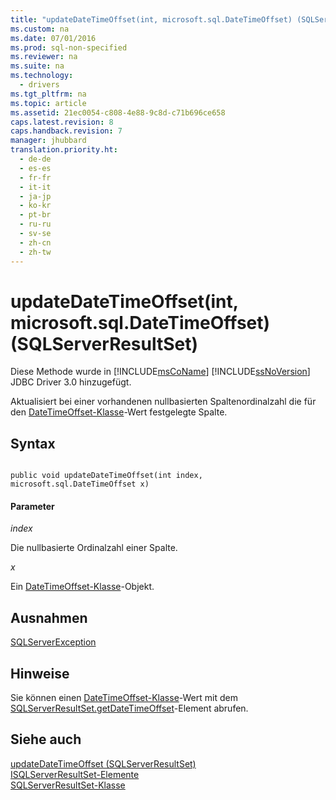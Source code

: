 ```yaml
---
title: "updateDateTimeOffset(int, microsoft.sql.DateTimeOffset) (SQLServerResultSet)"
ms.custom: na
ms.date: 07/01/2016
ms.prod: sql-non-specified
ms.reviewer: na
ms.suite: na
ms.technology: 
  - drivers
ms.tgt_pltfrm: na
ms.topic: article
ms.assetid: 21ec0054-c808-4e88-9c8d-c71b696ce658
caps.latest.revision: 8
caps.handback.revision: 7
manager: jhubbard
translation.priority.ht: 
  - de-de
  - es-es
  - fr-fr
  - it-it
  - ja-jp
  - ko-kr
  - pt-br
  - ru-ru
  - sv-se
  - zh-cn
  - zh-tw
---
```

# updateDateTimeOffset(int, microsoft.sql.DateTimeOffset) (SQLServerResultSet)
  Diese Methode wurde in [!INCLUDE[msCoName](../content/includes/msCoName_md.md)] [!INCLUDE[ssNoVersion](../content/includes/ssNoVersion_md.md)] JDBC Driver 3.0 hinzugefügt.  
  
 Aktualisiert bei einer vorhandenen nullbasierten Spaltenordinalzahl die für den [DateTimeOffset-Klasse](../content/DateTimeOffset-Class.md)\-Wert festgelegte Spalte.  
  
## Syntax  
  
```  
  
public void updateDateTimeOffset(int index, microsoft.sql.DateTimeOffset x)  
```  
  
#### Parameter  
 *index*  
  
 Die nullbasierte Ordinalzahl einer Spalte.  
  
 *x*  
  
 Ein [DateTimeOffset-Klasse](../content/DateTimeOffset-Class.md)\-Objekt.  
  
## Ausnahmen  
 [SQLServerException](../content/SQLServerException-Class.md)  
  
## Hinweise  
 Sie können einen [DateTimeOffset-Klasse](../content/DateTimeOffset-Class.md)\-Wert mit dem [SQLServerResultSet.getDateTimeOffset](../content/getDateTimeOffset--SQLServerResultSet-.md)\-Element abrufen.  
  
## Siehe auch  
 [updateDateTimeOffset &#40;SQLServerResultSet&#41;](../content/updateDateTimeOffset--SQLServerResultSet-.md)   
 [ISQLServerResultSet-Elemente](../content/SQLServerResultSet-Members.md)   
 [SQLServerResultSet-Klasse](../content/SQLServerResultSet-Class.md)  
  
  